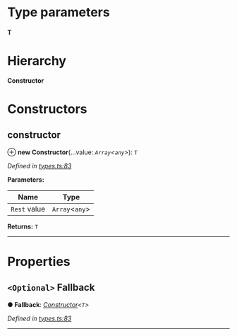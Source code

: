 

# Type parameters
#### T 
# Hierarchy

**Constructor**

# Constructors

<a id="constructor"></a>

##  constructor

⊕ **new Constructor**(...value: *`Array`<`any`>*): `T`

*Defined in [types.ts:83](https://github.com/polkadot-js/api/blob/833b49d/packages/types/src/types.ts#L83)*

**Parameters:**

| Name | Type |
| ------ | ------ |
| `Rest` value | `Array`<`any`> |

**Returns:** `T`

___

# Properties

<a id="fallback"></a>

## `<Optional>` Fallback

**● Fallback**: *[Constructor](_types_.constructor.md)<`T`>*

*Defined in [types.ts:83](https://github.com/polkadot-js/api/blob/833b49d/packages/types/src/types.ts#L83)*

___

